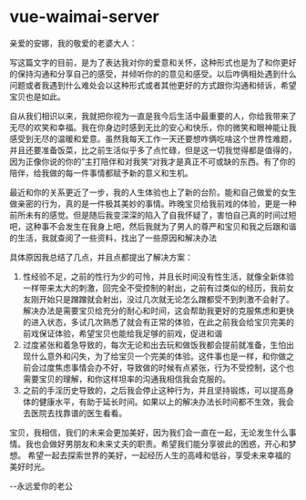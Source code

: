 # vue-waimai-server

亲爱的安娜，我的敬爱的老婆大人：

写这篇文字的目前，是为了表达我对你的爱意和关怀，这种形式也是为了和你更好的保持沟通和分享自己的感受，并倾听你的的意见和感受。以后咋俩相处遇到什么问题或者我遇到什么难处会以这种形式或者其他更好的方式跟你沟通和倾诉，希望宝贝也是如此。

自从我们相识以来，我就把你视为一直是我今后生活中最重要的人，你给我带来了无尽的欢笑和幸福。我在你身边时感到无比的安心和快乐，你的微笑和眼神能让我感受到无尽的温暖和爱意。虽然我每天工作一天还要想咋俩吃啥这个世界性难题，并且还要准备饭菜，比之前生活似乎多了点忙碌，但是这一切我觉得都是值得的，因为正像你说的你的”主打陪伴和对我笑“对我才是真正不可或缺的东西。有了你的陪伴，给我做的每一件事情都赋予新的意义和生机。

最近和你的关系更近了一步，我的人生体验也上了新的台阶。能和自己做爱的女生做亲密的行为，真的是一件极其美妙的事情。昨晚宝贝给我前戏的体验，更是一种前所未有的感觉。但是随后我变深深的陷入了自我怀疑了，害怕自己真的时间过短吧，这种事不会发生在我身上吧，然后我就为了男人的尊严和宝贝和我之后跟和谐的生活，我就查阅了一些资料，找出了一些原因和解决办法

具体原因我总结了几点，并且点都提出了解决方案：

1. 性经验不足，之前的性行为少的可怜，并且长时间没有性生活，就像全新体验一样带来太大的刺激，回完全不受控制的射出，之前有过类似的经历，我前女友刚开始只是蹭蹭就会射出，没过几次就无论怎么蹭都受不到刺激不会射了。解决办法是需要宝贝给充分的耐心和时间，这会帮助我更好的克服焦虑和更快的进入状态，多试几次熟悉了就会有正常的体验，在此之前我会给宝贝完美的前戏保证体验，希望宝贝也能给我足够的前戏，促进和谐
2. 过度紧张和着急导致的，每次无论和出去玩和做饭我都会提前就准备，生怕出现什么意外和闪失，为了给宝贝一个完美的体验。这件事也是一样，和你做之前会过度焦虑事情会办不好，导致做的时候有点紧张，行为不受控制，这个也需要宝贝的理解，和你这样坦率的沟通我相信我会克服的。
3. 之前的手淫历史导致的，之后我会停止这种行为，并且坚持锻炼，可以提高身体的健康水平，有助于延长时间。如果以上的解决办法长时间都不生效，我会去医院去找靠谱的医生看看。

宝贝，我相信，我们的未来会更加美好，因为我们会一直在一起，无论发生什么事情。我也会做好男朋友和未来丈夫的职责。希望我们能分享彼此的困惑，开心和梦想。
希望一起去探索世界的美好，一起经历人生的高峰和低谷，享受未来幸福的美好时光。

--永远爱你的老公
